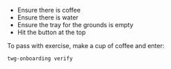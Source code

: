 - Ensure there is coffee
- Ensure there is water
- Ensure the tray for the grounds is empty
- Hit the button at the top

To pass with exercise, make a cup of coffee and enter: 

    twg-onboarding verify

